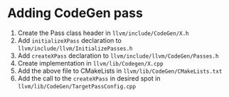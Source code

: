 Adding CodeGen pass
===

1. Create the Pass class header in `llvm/include/CodeGen/X.h`
2. Add `initializeXPass` declaration to `llvm/include/llvm/InitializePasses.h`
3. Add `createXPass` declaration to `llvm/include/llvm/CodeGen/Passes.h`
3. Create implementation in `llvm/lib/Codegen/X.cpp`
4. Add the above file to CMakeLists in `llvm/lib/CodeGen/CMakeLists.txt`
5. Add the call to the `createXPass` in desired spot in `llvm/lib/CodeGen/TargetPassConfig.cpp`
